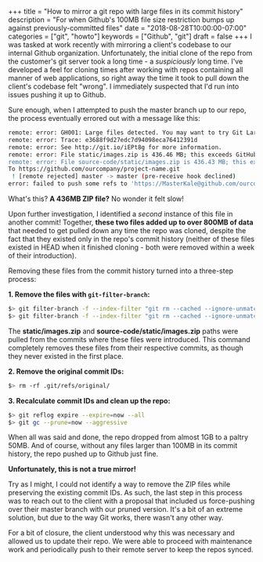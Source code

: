+++
title = "How to mirror a git repo with large files in its commit history"
description = "For when Github's 100MB file size restriction bumps up against previously-committed files"
date = "2018-08-28T10:00:00-07:00"
categories = ["git", "howto"]
keywords = ["Github", "git"]
draft = false
+++
I was tasked at work recently with mirroring a client's codebase to our internal Github organization. Unfortunately, the initial clone of the repo from the customer's git server took a long time - a _suspiciously_ long time. I've developed a feel for cloning times after working with repos containing all manner of web applications, so right away the time it took to pull down the client's codebase felt "wrong". I immediately suspected that I'd run into issues pushing it up to Github.

Sure enough, when I attempted to push the master branch up to our repo, the process eventually errored out with a message like this:

```sh
remote: error: GH001: Large files detected. You may want to try Git Large File Storage - https://git-lfs.github.com.        
remote: error: Trace: e3688f9d27edc7d94098eca76412391d        
remote: error: See http://git.io/iEPt8g for more information.        
remote: error: File static/images.zip is 436.46 MB; this exceeds GitHub's file size limit of 100.00 MB        
remote: error: File source-code/static/images.zip is 436.43 MB; this exceeds GitHub's file size limit of 100.00 MB        
To https://github.com/ourcompany/project-name.git
 ! [remote rejected] master -> master (pre-receive hook declined)
error: failed to push some refs to 'https://MasterKale@github.com/ourcompany/project-name.git'
```

What's this? **A 436MB ZIP file?** No wonder it felt slow!

Upon further investigation, I identified a _second_ instance of this file in another commit! Together, **these two files added up to over 800MB of data** that needed to get pulled down any time the repo was cloned, despite the fact that they existed only in the repo's commit history (neither of these files existed in HEAD when it finished cloning - both were removed within a week of their introduction).

Removing these files from the commit history turned into a three-step process:

**1. Remove the files with `git-filter-branch`:**


```sh
$> git filter-branch -f --index-filter "git rm --cached --ignore-unmatch static/images.zip" -- --all
$> git filter-branch -f --index-filter "git rm --cached --ignore-unmatch source-code/static/images.zip" -- --all
```

The **static/images.zip** and **source-code/static/images.zip** paths were pulled from the commits where these files were introduced. This command completely removes these files from their respective commits, as though they never existed in the first place.

**2. Remove the original commit IDs:**


```sh
$> rm -rf .git/refs/original/
```

**3. Recalculate commit IDs and clean up the repo:**


```sh
$> git reflog expire --expire=now --all
$> git gc --prune=now --aggressive
```

When all was said and done, the repo dropped from almost 1GB to a paltry 50MB. And of course, without any files larger than 100MB in its commit history, the repo pushed up to Github just fine.

**Unfortunately, this is not a true mirror!**

Try as I might, I could not identify a way to remove the ZIP files while preserving the existing commit IDs. As such, the last step in this process was to reach out to the client with a proposal that included us force-pushing over their master branch with our pruned version. It's a bit of an extreme solution, but due to the way Git works, there wasn't any other way.

For a bit of closure, the client understood why this was necessary and allowed us to update their repo. We were able to proceed with maintenance work and periodically push to their remote server to keep the repos synced.
